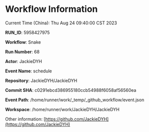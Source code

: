 # Workflow Information

Current Time (China): Thu Aug 24 09:40:00 CST 2023  

**RUN_ID**: 5958427975  

**Workflow**: Snake  

**Run Number**: 68  

**Actor**: JackieDYH  

**Event Name**: schedule  

**Repository**: JackieDYH/JackieDYH  

**Commit SHA**: c0291ebcd386955180ccb54988f6058af56560ea  

**Event Path**: /home/runner/work/_temp/_github_workflow/event.json  

**Workspace**: /home/runner/work/JackieDYH/JackieDYH  

Other information: [https://github.com/JackieDYH](https://github.com/JackieDYH)
